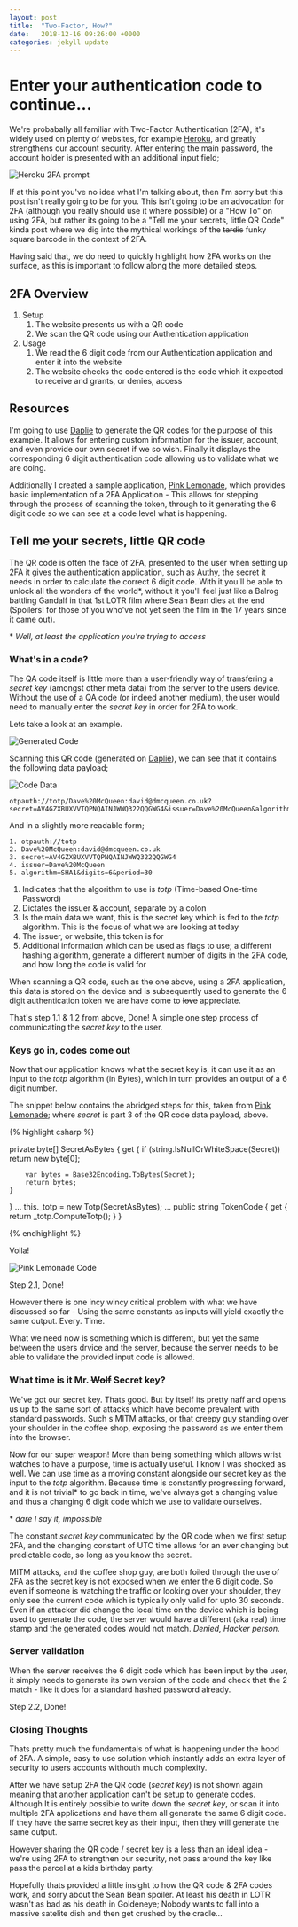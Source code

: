 ```yaml
---
layout: post
title:  "Two-Factor, How?"
date:   2018-12-16 09:26:00 +0000
categories: jekyll update
---
```


# Enter your authentication code to continue...

We're probabally all familiar with Two-Factor Authentication (2FA), it's widely used on plenty of websites, for example [Heroku](https://www.heroku.com/), and greatly strengthens our account security. After entering the main password, the account holder is presented with an additional input field;


![Heroku 2FA prompt](/assets/images/2FA/heroku-2fa-request.png)

If at this point you've no idea what I'm talking about, then I'm sorry but this post isn't really going to be for you. This isn't going to be an advocation for 2FA (although you really should use it where possible) or a "How To" on using 2FA, but rather its going to be a "Tell me your secrets, little QR Code" kinda post where we dig into the mythical workings of the ~~tardis~~ funky square barcode in the context of 2FA.

Having said that, we do need to quickly highlight how 2FA works on the surface, as this is important to follow along the more detailed steps.
## 2FA Overview
1. Setup 
    1. The website presents us with a QR code
    2. We scan the QR code using our Authentication application
2. Usage
    1. We read the 6 digit code from our Authentication application and enter it into the website
    2. The website checks the code entered is the code which it expected to receive and grants, or denies, access

## Resources
I'm going to use [Daplie](https://daplie.github.io/browser-authenticator/) to generate the QR codes for the purpose of this example. It allows for entering custom information for the issuer, account, and even provide our own secret if we so wish. Finally it displays the corresponding 6 digit authentication code allowing us to validate what we are doing.

Additionally I created a sample application, [Pink Lemonade](https://github.com/david-mcqueen/Pink_Lemonade_2FA), which provides basic implementation of a 2FA Application - This allows for stepping through the process of scanning the token, through to it generating the 6 digit code so we can see at a code level what is happening.

## Tell me your secrets, little QR code

The QR code is often the face of 2FA, presented to the user when setting up 2FA it gives the authentication application, such as [Authy](https://authy.com/), the secret it needs in order to calculate the correct 6 digit code. With it you'll be able to unlock all the wonders of the world*, without it you'll feel just like a Balrog battling Gandalf in that 1st LOTR film where Sean Bean dies at the end (Spoilers! for those of you who've not yet seen the film in the 17 years since it came out).

\* _Well, at least the application you're trying to access_


### What's in a code?
The QA code itself is little more than a user-friendly way of transfering a _secret key_ (amongst other meta data) from the server to the users device. Without the use of a QA code (or indeed another medium), the user would need to manually enter the _secret key_ in order for 2FA to work.

Lets take a look at an example.


![Generated Code](/assets/images/2FA/daplie_generated_code.png)


Scanning this QR code (generated on [Daplie](https://daplie.github.io/browser-authenticator/)), we can see that it contains the following data payload;

![Code Data](/assets/images/2FA/code_data.png)

```
otpauth://totp/Dave%20McQueen:david@dmcqueen.co.uk?secret=AV4GZXBUXVVTQPNQAINJWWQ322QQGWG4&issuer=Dave%20McQueen&algorithm=SHA1&digits=6&period=30
```

And in a slightly more readable form;

```
1. otpauth://totp
2. Dave%20McQueen:david@dmcqueen.co.uk
3. secret=AV4GZXBUXVVTQPNQAINJWWQ322QQGWG4
4. issuer=Dave%20McQueen
5. algorithm=SHA1&digits=6&period=30
```

1. Indicates that the algorithm to use is _totp_ (Time-based One-time Password)
2. Dictates the issuer & account, separate by a colon
3. Is the main data we want, this is the secret key which is fed to the _totp_ algorithm. This is the focus of what we are looking at today
4. The issuer, or website, this token is for
5. Additional information which can be used as flags to use; a different hashing algorithm, generate a different number of digits in the 2FA code, and how long the code is valid for

When scanning a QR code, such as the one above, using a 2FA application, this data is stored on the device and is subsequently used to generate the 6 digit authentication token we are have come to ~~love~~ appreciate. 

That's step 1.1 & 1.2 from above, Done! A simple one step process of communicating the _secret key_ to the user.


### Keys go in, codes come out
Now that our application knows what the secret key is, it can use it as an input to the _totp_ algorithm (in Bytes), which in turn provides an output of a 6 digit number. 

The snippet below contains the abridged steps for this, taken from [Pink Lemonade](https://github.com/david-mcqueen/Pink_Lemonade_2FA); where _secret_ is part 3 of the QR code data payload, above.


{% highlight csharp %}

private byte[] SecretAsBytes
{
    get
    {
        if (string.IsNullOrWhiteSpace(Secret))
            return new byte[0];

        var bytes = Base32Encoding.ToBytes(Secret);
        return bytes;
    }
}
...
this._totp = new Totp(SecretAsBytes);
...
public string TokenCode
{
    get
    {
        return _totp.ComputeTotp();
    }
}

{% endhighlight %}

Voila!

![Pink Lemonade Code](/assets/images/2FA/pink_lemonade_code.png)


Step 2.1, Done!


However there is one incy wincy critical problem with what we have discussed so far - Using the same constants as inputs will yield exactly the same output. Every. Time.

What we need now is something which is different, but yet the same between the users drvice and the server, because the server needs to be able to validate the provided input code is allowed.


### What time is it Mr. ~~Wolf~~ Secret key?

We've got our secret key. Thats good. But by itself its pretty naff and opens us up to the same sort of attacks which have become prevalent with standard passwords. Such s MITM attacks, or that creepy guy standing over your shoulder in the coffee shop, exposing the password as we enter them into the browser.

Now for our super weapon! More than being something which allows wrist watches to have a purpose, time is actually useful. I know I was shocked as well. We can use time as a moving constant alongside our secret key as the input to the _totp_ algorithm. Because time is constantly progressing forward, and it is not trivial* to go back in time, we've always got a changing value and thus a changing 6 digit code which we use to validate ourselves. 

\* _dare I say it, impossible_

The constant _secret key_ communicated by the QR code when we first setup 2FA, and the changing constant of UTC time allows for an ever changing but predictable code, so long as you know the secret. 

MITM attacks, and the coffee shop guy, are both foiled through the use of 2FA as the secret key is not exposed when we enter the 6 digit code. So even if someone is watching the traffic or looking over your shoulder, they only see the current code which is typically only valid for upto 30 seconds. Even if an attacker did change the local time on the device which is being used to generate the code, the server would have a different (aka real) time stamp and the generated codes would not match. _Denied, Hacker person_.

### Server validation
When the server receives the 6 digit code which has been input by the user, it simply needs to generate its own version of the code and check that the 2 match - like it does for a standard hashed password already.

Step 2.2, Done!


### Closing Thoughts
Thats pretty much the fundamentals of what is happening under the hood of 2FA. A simple, easy to use solution which instantly adds an extra layer of security to users accounts withouth much complexity.

After we have setup 2FA the QR code (_secret key_) is not shown again meaning that another application can't be setup to generate codes. Although It is entirely possible to write down the _secret key_, or scan it into multiple 2FA applications and have them all generate the same 6 digit code. If they have the same secret key as their input, then they will generate the same output.

However sharing the QR code / secret key is a less than an ideal idea - we're using 2FA to strengthen our security, not pass around the key like pass the parcel at a kids birthday party.

Hopefully thats provided a little insight to how the QR code & 2FA codes work, and sorry about the Sean Bean spoiler. At least his death in LOTR wasn't as bad as his death in Goldeneye; Nobody wants to fall into a massive satelite dish and then get crushed by the cradle...